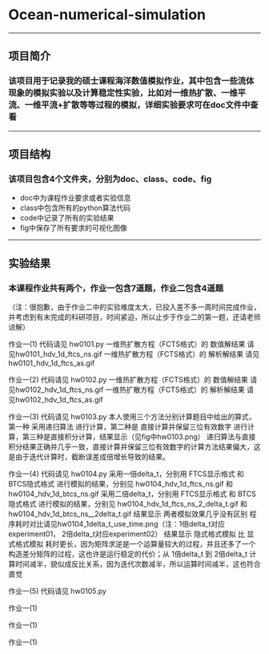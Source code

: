 # Ocean-numerical-simulation
---
## 项目简介
### 该项目用于记录我的硕士课程海洋数值模拟作业，其中包含一些流体现象的模拟实验以及计算稳定性实验，比如对一维热扩散、一维平流、一维平流+扩散等等过程的模拟，详细实验要求可在doc文件中查看
---
## 项目结构
### 该项目包含4个文件夹，分别为doc、class、code、fig
- doc中为课程作业要求或者实验信息
- class中包含所有的python算法代码
- code中记录了所有的实验结果
- fig中保存了所有要求的可视化图像
---
## 实验结果
### 本课程作业共有两个，作业一包含7道题，作业二包含4道题
（注：很抱歉，由于作业二中的实验难度太大，已投入差不多一周时间完成作业，并考虑到有未完成的科研项目，时间紧迫，所以止步于作业二的第一题，还请老师谅解）

作业一(1)
代码请见 hw0101.py
一维热扩散方程（FCTS格式）的 数值解结果 请见hw0101_hdv_1d_ftcs_ns.gif
一维热扩散方程（FCTS格式）的 解析解结果 请见hw0101_hdv_1d_ftcs_as.gif

作业一(2)
代码请见 hw0102.py
一维热扩散方程（FCTS格式）的 数值解结果 请见hw0102_hdv_1d_ftcs_ns.gif
一维热扩散方程（FCTS格式）的 解析解结果 请见hw0102_hdv_1d_ftcs_as.gif

作业一(3)
代码请见 hw0103.py
本人使用三个方法分别计算题目中给出的算式，第一种 采用递归算法 进行计算，第二种是 直接计算并保留三位有效数字 进行计算，第三种是直接积分计算，结果显示（见fig中hw0103.png） 递归算法与直接积分结果正确并几乎一致，直接计算并保留三位有效数字的计算方法结果偏大，这是由于迭代计算时，截断误差成倍增长导致的结果。

作业一(4)
代码请见 hw0104.py
采用一倍delta_t，分别用 FTCS显示格式 和 BTCS隐式格式 进行模拟的结果，分别见 hw0104_hdv_1d_ftcs_ns.gif 和 hw0104_hdv_1d_btcs_ns.gif
采用二倍delta_t，分别用 FTCS显示格式 和 BTCS隐式格式 进行模拟的结果，分别见 hw0104_hdv_1d_ftcs_ns_2_delta_t.gif 和 hw0104_hdv_1d_btcs_ns__2delta_t.gif
结果显示 两者模拟效果几乎没有区别
程序耗时对比请见hw0104_1delta_t_use_time.png（注：1倍delta_t对应experiment01， 2倍delta_t对应experiment02）
结果显示 隐式格式模拟 比 显式格式模拟 耗时更长，因为矩阵求逆是一个运算量较大的过程，并且还多了一个构造差分矩阵的过程，这也许是运行稳定的代价；从 1倍delta_t 到 2倍delta_t 计算时间减半，貌似成反比关系，因为迭代次数减半，所以运算时间减半，这也符合直觉

作业一(5)
代码请见 hw0105.py


作业一(1)

作业一(1)

作业一(1)
